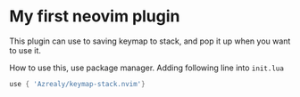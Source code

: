 # My first neovim plugin

This plugin can use to saving keymap to stack, and pop it up when you want to use it.

How to use this, use package manager. Adding following line into `init.lua`

```lua
use { 'Azrealy/keymap-stack.nvim'}
```
